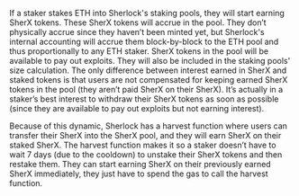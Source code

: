 If a staker stakes ETH into Sherlock's staking pools, they will start earning SherX tokens. These SherX tokens will accrue in the pool. They don’t physically accrue since they haven’t been minted yet, but Sherlock's internal accounting will accrue them block-by-block to the ETH pool and thus proportionally to any ETH staker. SherX tokens in the pool will be available to pay out exploits. They will also be included in the staking pools' size calculation. The only difference between interest earned in SherX and staked tokens is that users are not compensated for keeping earned SherX tokens in the pool (they aren’t paid SherX on their SherX). It’s actually in a staker’s best interest to withdraw their SherX tokens as soon as possible (since they are available to pay out exploits but not earning interest).

Because of this dynamic, Sherlock has a harvest function where users can transfer their SherX into the SherX pool, and they will earn SherX on their staked SherX. The harvest function makes it so a staker doesn’t have to wait 7 days (due to the cooldown) to unstake their SherX tokens and then restake them. They can start earning SherX on their previously earned SherX immediately, they just have to spend the gas to call the harvest function.
